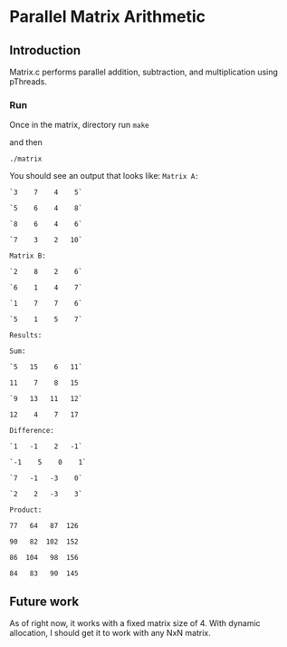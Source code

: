 # Parallel Matrix Arithmetic

## Introduction
Matrix.c performs parallel addition, subtraction, and multiplication using pThreads.

### Run
Once in the matrix, directory run
`make`

and then

`./matrix`

You should see an output that looks like:
`Matrix A:`

    `3    7    4    5`
    
    `5    6    4    8`
    
    `8    6    4    6`
    
    `7    3    2   10`
    

`Matrix B:`

    `2    8    2    6`
    
    `6    1    4    7`
    
    `1    7    7    6`
    
    `5    1    5    7`
    

`Results:`

`Sum:`

    `5   15    6   11`
    
   `11    7    8   15`
   
    `9   13   11   12`
    
   `12    4    7   17`
   

`Difference:`

    `1   -1    2   -1`
    
    `-1    5    0    1`
    
    `7   -1   -3    0`
    
    `2    2   -3    3`
    

`Product:`

   `77   64   87  126`
   
   `90   82  102  152`
   
   `86  104   98  156`
   
   `84   83   90  145`
   


## Future work
As of right now, it works with a fixed matrix size of 4. With dynamic
allocation, I should get it to work with any NxN matrix.

